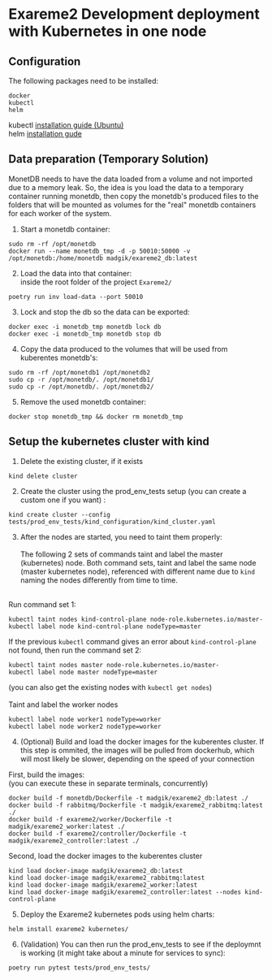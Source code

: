 # Exareme2 Development deployment with Kubernetes in one node

## Configuration

The following packages need to be installed:

```
docker
kubectl
helm
```

kubectl [installation guide (Ubuntu)](https://kubernetes.io/docs/tasks/tools/install-kubectl-linux/)<br />
helm [installation gude](https://helm.sh/docs/intro/install/)

## Data preparation (Temporary Solution)

MonetDB needs to have the data loaded from a volume and not imported due to a memory leak. So, the idea is you load the data to a temporary container running monetdb, then copy the monetdb's produced files to the folders that will be mounted as volumes for the "real" monetdb containers for each worker of the system.

1. Start a monetdb container:

```
sudo rm -rf /opt/monetdb
docker run --name monetdb_tmp -d -p 50010:50000 -v /opt/monetdb:/home/monetdb madgik/exareme2_db:latest
```

2. Load the data into that container:
   <br />inside the root folder of the project `Exareme2/`

```
poetry run inv load-data --port 50010
```

3. Lock and stop the db so the data can be exported:

```
docker exec -i monetdb_tmp monetdb lock db
docker exec -i monetdb_tmp monetdb stop db
```

4. Copy the data produced to the volumes that will be used from kuberentes monetdb's:

```
sudo rm -rf /opt/monetdb1 /opt/monetdb2
sudo cp -r /opt/monetdb/. /opt/monetdb1/
sudo cp -r /opt/monetdb/. /opt/monetdb2/
```

5. Remove the used monetdb container:

```
docker stop monetdb_tmp && docker rm monetdb_tmp
```

## Setup the kubernetes cluster with kind

1. Delete the existing cluster, if it exists

```
kind delete cluster
```

2. Create the cluster using the prod_env_tests setup (you can create a custom one if you want) :

```
kind create cluster --config tests/prod_env_tests/kind_configuration/kind_cluster.yaml
```

3. After the nodes are started, you need to taint them properly:
   <br /><br />The following 2 sets of commands taint and label the master (kubernetes) node. Both command sets, taint and label the same node (master kubernetes node), referenced with different name due to `kind` naming the nodes differently from time to time.

<br />Run command set 1:

```
kubectl taint nodes kind-control-plane node-role.kubernetes.io/master-
kubectl label node kind-control-plane nodeType=master
```

If the previous `kubectl` command gives an error about `kind-control-plane` not found, then run the command set 2:

```
kubectl taint nodes master node-role.kubernetes.io/master-
kubectl label node master nodeType=master
```

(you can also get the existing nodes with `kubectl get nodes`)<br />
<br />Taint and label the worker nodes

```
kubectl label node worker1 nodeType=worker
kubectl label node worker2 nodeType=worker
```

4. (Optional) Build and load the docker images for the kuberentes cluster. If this step is ommited, the images will be pulled from dockerhub, which will most likely be slower, depending on the speed of your connection

First, build the images:
<br />(you can execute these in separate terminals, concurrently)

```
docker build -f monetdb/Dockerfile -t madgik/exareme2_db:latest ./
docker build -f rabbitmq/Dockerfile -t madgik/exareme2_rabbitmq:latest ./
docker build -f exareme2/worker/Dockerfile -t madgik/exareme2_worker:latest ./
docker build -f exareme2/controller/Dockerfile -t madgik/exareme2_controller:latest ./
```

Second, load the docker images to the kuberentes cluster

```
kind load docker-image madgik/exareme2_db:latest
kind load docker-image madgik/exareme2_rabbitmq:latest
kind load docker-image madgik/exareme2_worker:latest
kind load docker-image madgik/exareme2_controller:latest --nodes kind-control-plane
```

5. Deploy the Exareme2 kubernetes pods using helm charts:

```
helm install exareme2 kubernetes/
```

6. (Validation) You can then run the prod_env_tests to see if the deploymnt is working (it might take about a minute for services to sync):

```
poetry run pytest tests/prod_env_tests/
```
